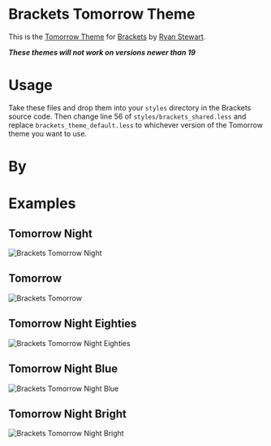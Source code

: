 # Brackets Tomorrow Theme
This is the [Tomorrow Theme](https://github.com/ChrisKempson/Tomorrow-Theme/) for [Brackets](http://brackets.io) by [Ryan Stewart](http://blog.digitalbackcountry.com).

_**These themes will not work on versions newer than 19**_

# Usage
Take these files and drop them into your `styles` directory in the Brackets source code. Then change line 56 of `styles/brackets_shared.less` and replace `brackets_theme_default.less` to whichever version of the Tomorrow theme you want to use.

# By


# Examples
## Tomorrow Night
![Brackets Tomorrow Night](https://raw.github.com/ryanstewart/tomorrow-theme/Brackets/Brackets/examples/brackets-tomorrow-night.png)

## Tomorrow
![Brackets Tomorrow](https://raw.github.com/ryanstewart/tomorrow-theme/Brackets/Brackets/examples/brackets-tomorrow.png)

## Tomorrow Night Eighties
![Brackets Tomorrow Night Eighties](https://raw.github.com/ryanstewart/tomorrow-theme/Brackets/Brackets/examples/brackets-tomorrow-night-eighties.png)

## Tomorrow Night Blue
![Brackets Tomorrow Night Blue](https://raw.github.com/ryanstewart/tomorrow-theme/Brackets/Brackets/examples/brackets-tomorrow-night-blue.png)

## Tomorrow Night Bright
![Brackets Tomorrow Night Bright](https://raw.github.com/ryanstewart/tomorrow-theme/Brackets/Brackets/examples/brackets-tomorrow-night-bright.png)
